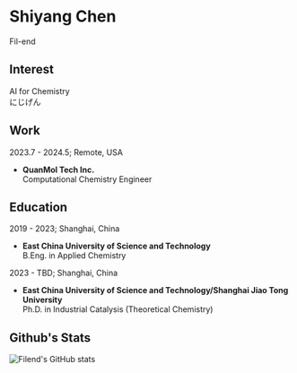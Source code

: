 # Shiyang Chen
  Fil-end
## Interest
  AI for Chemistry  
  にじげん  
## Work
2023.7 - 2024.5; Remote, USA
  - **QuanMol Tech Inc.**  
    Computational Chemistry Engineer
## Education
2019 - 2023; Shanghai, China
  - **East China University of Science and Technology**  
    B.Eng. in Applied Chemistry  
    
2023 - TBD; Shanghai, China
  - **East China University of Science and Technology/Shanghai Jiao Tong University**  
    Ph.D. in Industrial Catalysis (Theoretical Chemistry)  
## Github's Stats
![Filend's GitHub stats](https://github-readme-stats.vercel.app/api?username=Fil-end&show_icons=true&theme=radical)
